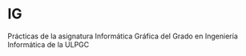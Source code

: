 # IG
Prácticas de la asignatura Informática Gráfica del Grado en Ingeniería Informática de la ULPGC
